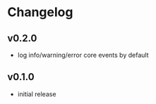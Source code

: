 # Changelog

## v0.2.0

- log info/warning/error core events by default

## v0.1.0

- initial release
